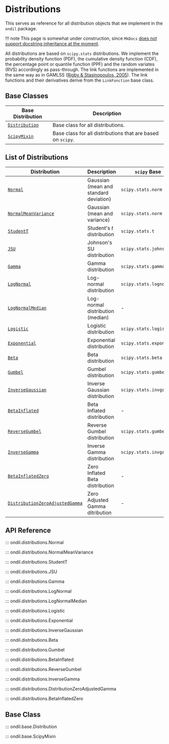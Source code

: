 # Distributions

This serves as reference for all distribution objects that we implement in the `ondil` package. 

!!! note 
    This page is somewhat under construction, since `MkDocs` [does not support docstring inheritance at the moment](https://github.com/mkdocstrings/mkdocstrings/issues/78).

All distributions are based on `scipy.stats` distributions. We implement the probability density function (PDF), the cumulative density function (CDF), the percentage point or quantile function (PPF) and the random variates (RVS) accordingly as pass-through. The link functions are implemented in the same way as in GAMLSS ([Rigby & Stasinopoulos, 2005](https://academic.oup.com/jrsssc/article-abstract/54/3/507/7113027)). The link functions and their derivatives derive from the `LinkFunction` base class.


## Base Classes

| Base Distribution                          | Description                                                 |
| ------------------------------------------ | ----------------------------------------------------------- |
| [`Distribution`](#ondil.base.Distribution) | Base class for all distributions.                           |
| [`ScipyMixin`](#ondil.base.ScipyMixin)     | Base class for all distributions that are based on `scipy`. |


## List of Distributions

| Distribution                                                            | Description                            | `scipy` Base            |
| ----------------------------------------------------------------------- | -------------------------------------- | ----------------------- |
| [`Normal`](#ondil.distributions.Normal)                                 | Gaussian (mean and standard deviation) | `scipy.stats.norm`      |
| [`NormalMeanVariance`](#ondil.distributions.NormalMeanVariance)         | Gaussian (mean and variance)           | `scipy.stats.norm`      |
| [`StudentT`](#ondil.distributions.StudentT)                             | Student's $t$ distribution             | `scipy.stats.t`         |
| [`JSU`](#ondil.distributions.JSU)                                       | Johnson's SU distribution              | `scipy.stats.johnsonsu` |
| [`Gamma`](#ondil.distributions.Gamma)                                   | Gamma distribution                     | `scipy.stats.gamma`     |
| [`LogNormal`](#ondil.distributions.LogNormal)                           | Log-normal distribution                | `scipy.stats.lognorm`   |
| [`LogNormalMedian`](#ondil.distributions.LogNormalMedian)               | Log-normal distribution (median)       | -                       |
| [`Logistic`](#ondil.distributions.Logistic)                             | Logistic distribution                  | `scipy.stats.logistic`  |
| [`Exponential`](#ondil.distributions.Exponential)                       | Exponential distribution               | `scipy.stats.expon`     |
| [`Beta`](#ondil.distributions.Beta)                                     | Beta distribution                      | `scipy.stats.beta`      |
| [`Gumbel`](#ondil.distributions.Gumbel)                                 | Gumbel distribution                    | `scipy.stats.gumbel_r`  |
| [`InverseGaussian`](#ondil.distributions.InverseGaussian)               | Inverse Gaussian distribution          | `scipy.stats.invgauss`  |
| [`BetaInflated`](#ondil.distributions.BetaInflated)                     | Beta Inflated distribution             | -                       |
| [`ReverseGumbel`](#ondil.distributions.ReverseGumbel)                   | Reverse Gumbel distribution            | `scipy.stats.gumbel_r`  |
| [`InverseGamma`](#ondil.distributions.InverseGamma)                     | Inverse Gamma distribution             | `scipy.stats.invgamma`  |
| [`BetaInflatedZero`](#ondil.distributions.BetaInflatedZero)             | Zero Inflated Beta distribution        | -                       |
| [`DistributionZeroAdjustedGamma`](#ondil.DistributionZeroAdjustedGamma) | Zero Adjusted Gamma ditribution        | -                       |

## API Reference

::: ondil.distributions.Normal

::: ondil.distributions.NormalMeanVariance

::: ondil.distributions.StudentT

::: ondil.distributions.JSU

::: ondil.distributions.Gamma

::: ondil.distributions.LogNormal

::: ondil.distributions.LogNormalMedian

::: ondil.distributions.Logistic

::: ondil.distributions.Exponential

::: ondil.distributions.InverseGaussian

::: ondil.distributions.Beta

::: ondil.distributions.Gumbel

::: ondil.distributions.BetaInflated

::: ondil.distributions.ReverseGumbel

::: ondil.distributions.InverseGamma

::: ondil.distributions.DistributionZeroAdjustedGamma

::: ondil.distributions.BetaInflatedZero

## Base Class

::: ondil.base.Distribution

::: ondil.base.ScipyMixin
